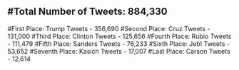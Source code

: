 #Total Number of Tweets: 884,330 
---
#First Place: Trump Tweets - 356,690
#Second Place: Cruz Tweets - 131,000
#Third Place: Clinton Tweets - 125,656
#Fourth Place: Rubio Tweets - 111,479
#Fifth Place: Sanders Tweets - 76,233
#Sixth Place: Jeb! Tweets - 53,652
#Seventh Place: Kasich Tweets - 17,007
#Last Place: Carson Tweets - 12,614
